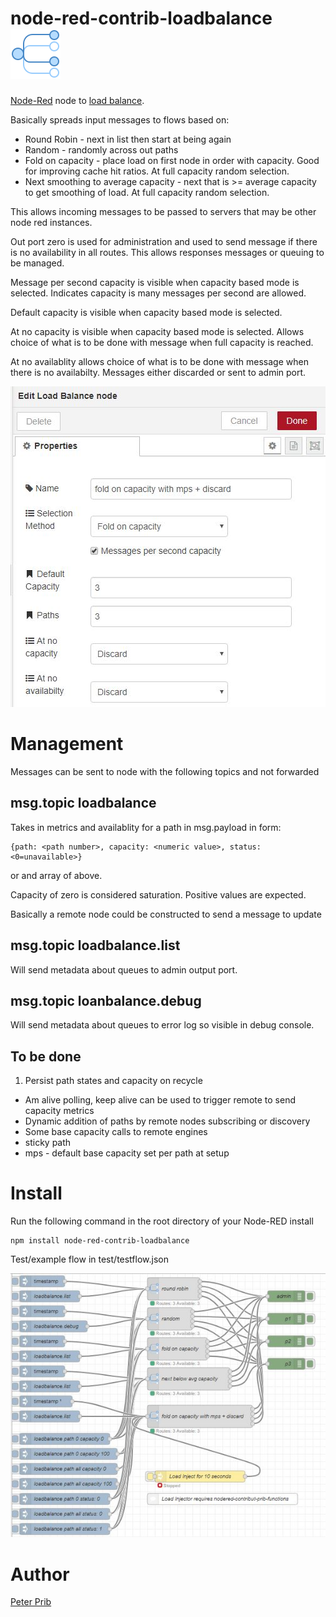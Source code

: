 # node-red-contrib-loadbalance ![loadbalance](loadbalance/icons/icons8-multicast-80.png "Load Balance") 


[Node-Red][1] node to [load balance][2].

Basically spreads input messages to flows based on:
* Round Robin - next in list then start at being again
* Random - randomly across out paths
* Fold on capacity - place load on first node in order with capacity.  Good for improving cache hit ratios. At full capacity random selection.
* Next smoothing to average capacity - next that is >= average capacity to get smoothing of load. At full capacity random selection.

This allows incoming messages to be passed to servers that may be other node red instances.

Out port zero is used for administration and used to send message if there is no availability in all routes.  This allows responses messages or queuing to be managed.

Message per second capacity is visible when capacity based mode is selected.  Indicates capacity is many messages per second are allowed.

Default capacity is visible when capacity based mode is selected.

At no capacity is visible when capacity based mode is selected. Allows choice of what is to be done with message when full capacity is reached.

At no availablity allows  choice of what is to be done with message when there is no availabilty.  Messages either discarded or sent to admin port.


![Load Balance](documentation/loadbalance.JPG "Load Balance")

# Management

Messages can be sent to node with the following topics and not forwarded 

## msg.topic loadbalance

Takes in metrics and availablity for a path in msg.payload in form:

	{path: <path number>, capacity: <numeric value>, status: <0=unavailable>} 

or and array of above.

Capacity of zero is considered saturation.  Positive values are expected.

Basically a remote node could be constructed to send a message to update 

## msg.topic loadbalance.list

Will send metadata about queues to admin output port.

## msg.topic loanbalance.debug

Will send metadata about queues to error log so visible in debug console.


## To be done

1. Persist path states and capacity on recycle 
* Am alive polling, keep alive can be used to trigger remote to send capacity metrics
* Dynamic addition of paths by remote nodes subscribing or discovery
* Some base capacity calls to remote engines 
* sticky path
* mps - default base capacity set per path at setup


# Install

Run the following command in the root directory of your Node-RED install

    npm install node-red-contrib-loadbalance


Test/example flow in  test/testflow.json

![Test](documentation/test.JPG "Test flow")

# Author
  
[Peter Prib][3] 


[1]: http://nodered.org "node-red home page"

[2]: https://www.npmjs.com/package/node-red-contrib-loadbalance "source code"

[3]: https://github.com/peterprib "base github"

